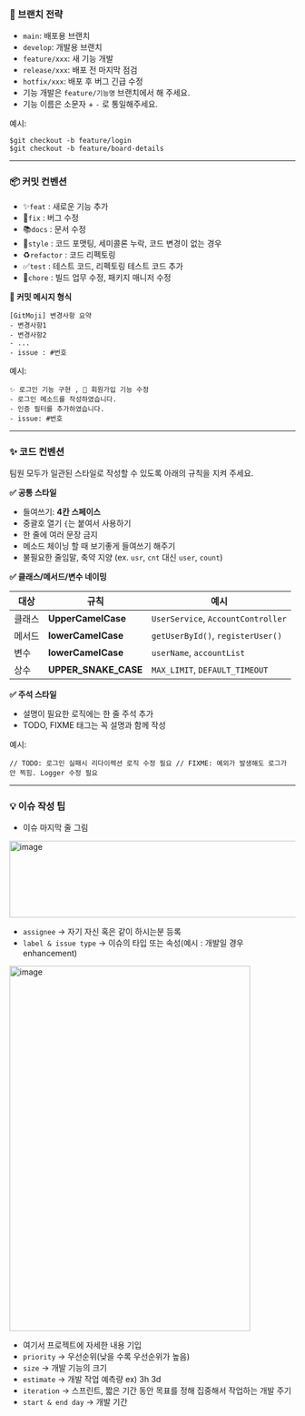 ### **🌳 브랜치 전략**

- `main`: 배포용 브랜치
- `develop`: 개발용 브랜치
- `feature/xxx`: 새 기능 개발
- `release/xxx`: 배포 전 마지막 점검
- `hotfix/xxx`: 배포 후 버그 긴급 수정
- 기능 개발은 `feature/기능명` 브랜치에서 해 주세요.
- 기능 이름은 소문자 + `-` 로 통일해주세요.

예시:

```
$git checkout -b feature/login
$git checkout -b feature/board-details
```

---

### **📦 커밋 컨벤션**
- ✨`feat` : 새로운 기능 추가
- 🐛`fix` : 버그 수정
- 📚`docs` : 문서 수정
- 💄`style` : 코드 포맷팅, 세미콜론 누락, 코드 변경이 없는 경우
- ♻️`refactor` : 코드 리펙토링
- ✅`test` : 테스트 코드, 리펙토링 테스트 코드 추가
- 💚`chore` : 빌드 업무 수정, 패키지 매니저 수정

**🧾 커밋 메시지 형식**
```
[GitMoji] 변경사항 요약
- 변경사항1
- 변경사항2
- ...
- issue : #번호
```

예시:

```
✨ 로그인 기능 구현 , 🐛 회원가입 기능 수정
- 로그인 메소드를 작성하였습니다.
- 인증 필터를 추가하였습니다.
- issue: #번호
```

---

### **✨ 코드 컨벤션**

팀원 모두가 일관된 스타일로 작성할 수 있도록 아래의 규칙을 지켜 주세요.

**✅ 공통 스타일**

- 들여쓰기: **4칸 스페이스**
- 중괄호 열기 `{`는 붙여서 사용하기
- 한 줄에 여러 문장 금지
- 메소드 체이닝 할 때 보기좋게 들여쓰기 해주기
- 불필요한 줄임말, 축약 지양 (ex. `usr`, `cnt` 대신 `user`, `count`)

**✅ 클래스/메서드/변수 네이밍**

| **대상** | **규칙** | **예시** |
| --- | --- | --- |
| 클래스 | **UpperCamelCase** | `UserService`, `AccountController` |
| 메서드 | **lowerCamelCase** | `getUserById()`, `registerUser()` |
| 변수 | **lowerCamelCase** | `userName`, `accountList` |
| 상수 | **UPPER_SNAKE_CASE** | `MAX_LIMIT`, `DEFAULT_TIMEOUT` |

**✅ 주석 스타일**

- 설명이 필요한 로직에는 한 줄 주석 추가
- TODO, FIXME 태그는 꼭 설명과 함께 작성

예시:

`// TODO: 로그인 실패시 리다이렉션 로직 수정 필요
// FIXME: 예외가 발생해도 로그가 안 찍힘. Logger 수정 필요`

---

### 💡 이슈 작성 팁

- 이슈 마지막 줄 그림

<img width="777" height="135" alt="image" src="https://github.com/user-attachments/assets/41737f70-caf5-45fb-b205-a793f58eb4aa" />

- `assignee` -> 자기 자신 혹은 같이 하시는분 등록
- `label & issue type` -> 이슈의 타입 또는 속성(예시 : 개발일 경우 enhancement)

<img width="424" height="642" alt="image" src="https://github.com/user-attachments/assets/0d7e5462-1cd2-4ef3-84d9-fc41e633478e" />

- 여기서 프로젝트에 자세한 내용 기입
- `priority` -> 우선순위(낮을 수록 우선순위가 높음)
- `size` -> 개발 기능의 크기
- `estimate` -> 개발 작업 예측량 ex) 3h 3d
- `iteration` -> 스프린트, 짧은 기간 동안 목표를 정해 집중해서 작업하는 개발 주기
- `start & end day` -> 개발 기간
